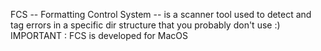 FCS -- Formatting Control System -- is a scanner tool used to detect and tag errors in a specific dir structure that you probably don't use :)
IMPORTANT : FCS is developed for MacOS
